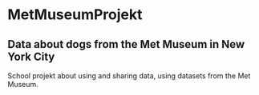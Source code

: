# MetMuseumProjekt
## Data about dogs from the Met Museum in New York City
School projekt about using and sharing data, using datasets from the Met Museum.
